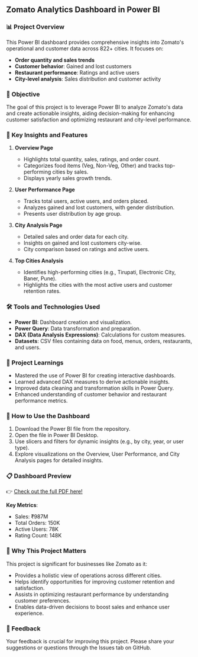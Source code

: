 ## Zomato Analytics Dashboard in Power BI

### 📊 Project Overview
This Power BI dashboard provides comprehensive insights into Zomato's operational and customer data across 822+ cities. It focuses on:  
- **Order quantity and sales trends**  
- **Customer behavior**: Gained and lost customers  
- **Restaurant performance**: Ratings and active users  
- **City-level analysis**: Sales distribution and customer activity  


### 🎯 Objective
The goal of this project is to leverage Power BI to analyze Zomato's data and create actionable insights, aiding decision-making for enhancing customer satisfaction and optimizing restaurant and city-level performance.


### 🔑 Key Insights and Features
1. **Overview Page**  
   - Highlights total quantity, sales, ratings, and order count.  
   - Categorizes food items (Veg, Non-Veg, Other) and tracks top-performing cities by sales.  
   - Displays yearly sales growth trends.

2. **User Performance Page**  
   - Tracks total users, active users, and orders placed.  
   - Analyzes gained and lost customers, with gender distribution.  
   - Presents user distribution by age group.

3. **City Analysis Page**  
   - Detailed sales and order data for each city.  
   - Insights on gained and lost customers city-wise.  
   - City comparison based on ratings and active users.

4. **Top Cities Analysis**  
   - Identifies high-performing cities (e.g., Tirupati, Electronic City, Baner, Pune).  
   - Highlights the cities with the most active users and customer retention rates.


### 🛠 Tools and Technologies Used
- **Power BI**: Dashboard creation and visualization.  
- **Power Query**: Data transformation and preparation.  
- **DAX (Data Analysis Expressions)**: Calculations for custom measures.  
- **Datasets**: CSV files containing data on food, menus, orders, restaurants, and users.


### 📘 Project Learnings
- Mastered the use of Power BI for creating interactive dashboards.  
- Learned advanced DAX measures to derive actionable insights.  
- Improved data cleaning and transformation skills in Power Query.  
- Enhanced understanding of customer behavior and restaurant performance metrics.


### 🚀 How to Use the Dashboard
1. Download the Power BI file from the repository.  
2. Open the file in Power BI Desktop.  
3. Use slicers and filters for dynamic insights (e.g., by city, year, or user type).  
4. Explore visualizations on the Overview, User Performance, and City Analysis pages for detailed insights.


### 📋 Dashboard Preview
👉 [Check out the full PDF here!](https://github.com/JanviDhonde/Zomato-Dashboard-Powerbi/raw/main/Zomato.pdf)

**Key Metrics**:  
- Sales: ₹987M  
- Total Orders: 150K  
- Active Users: 78K  
- Rating Count: 148K  

### 🌟 Why This Project Matters
This project is significant for businesses like Zomato as it:  
- Provides a holistic view of operations across different cities.  
- Helps identify opportunities for improving customer retention and satisfaction.  
- Assists in optimizing restaurant performance by understanding customer preferences.  
- Enables data-driven decisions to boost sales and enhance user experience.

### 💬 Feedback
Your feedback is crucial for improving this project. Please share your suggestions or questions through the Issues tab on GitHub.
